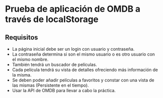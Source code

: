 # Prueba de aplicación de OMDB a través de localStorage

## Requisitos

* La página inicial debe ser un login con usuario y contraseña.
* La contraseña determina si son el mismo usuario o es otro usuario con el mismo nombre.
* También tendrá un buscador de películas.
* Cada película tendrá su vista de detalles ofreciendo más información de la misma.
* Se deben poder añadir películas a favoritos y constar con una vista de las mismas (Persistente en el tiempo).
* Usar la API de OMDB para llevar a cabo la práctica.
